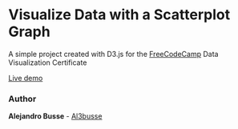 # Visualize Data with a Scatterplot Graph

A simple project created with D3.js for the [FreeCodeCamp](https://www.freecodecamp.org/) Data Visualization Certificate

[Live demo](https://al3busse.github.io/d3js-Scatterplot-Graph/)

### Author

**Alejandro Busse** - [Al3busse](https://github.com/Al3busse)
